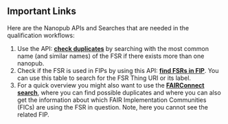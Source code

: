 ## **Important Links**

Here are the Nanopub APIs and Searches that are needed in the qualification workflows:
1. Use the API: [**check duplicates**](https://peta-pico.github.io/tapas/tapas.html?api=peta-pico/dsw-nanopub-api&op=/find_gofair_qualified_things_x) by searching with the most common name (and similar names) of the FSR if there exists more than one nanopub.
2. Check if the FSR is used in FIPs by using this API: [**find FSRs in FIP**](https://knowledgepixels.com/csv_viewer/?u=https%3A%2F%2Fraw.githubusercontent.com%2Fpeta-pico%2Fdsw-nanopub-api%2Frefs%2Fheads%2Fmain%2Ftables%2Fv3%2Fmatrix_reduced.csv). You can use this table to search for the FSR Thing URI or its label.
3. For a quick overview you might also want to use the [**FAIRConnect search**](https://fairconnect.pro/search-fair-nanopublications/), where you can find possible duplicates and where you can also get the information about which FAIR Implementation Communities (FICs) are using the FSR in question. Note, here you cannot see the related FIP. 
